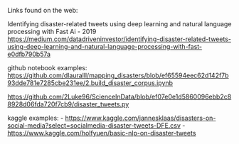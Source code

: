 Links found on the web:

Identifying disaster-related tweets using deep learning and natural language processing with Fast Ai - 2019
https://medium.com/datadriveninvestor/identifying-disaster-related-tweets-using-deep-learning-and-natural-language-processing-with-fast-e0dfb790b57a

github notebook examples:
https://github.com/dlauralll/mapping_disasters/blob/ef65594eec62d142f7b93dde781e7285cbe231ee/2.build_disaster_corpus.ipynb

https://github.com/2Luke96/ScienceInData/blob/ef07e0e1d5860096ebb2c88928d06fda720f7cb9/disaster_tweets.py

kaggle examples:
    - https://www.kaggle.com/jannesklaas/disasters-on-social-media?select=socialmedia-disaster-tweets-DFE.csv
    - https://www.kaggle.com/holfyuen/basic-nlp-on-disaster-tweets
